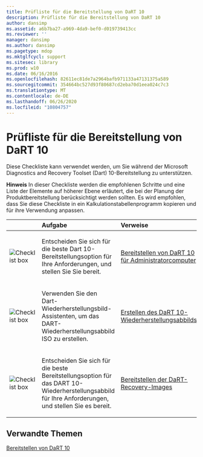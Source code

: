```yaml
---
title: Prüfliste für die Bereitstellung von DaRT 10
description: Prüfliste für die Bereitstellung von DaRT 10
author: dansimp
ms.assetid: a6b7ba27-a969-4da9-bef0-d019739413cc
ms.reviewer: ''
manager: dansimp
ms.author: dansimp
ms.pagetype: mdop
ms.mktglfcycl: support
ms.sitesec: library
ms.prod: w10
ms.date: 06/16/2016
ms.openlocfilehash: 82611ec81de7a2964bafb971133a47131375a589
ms.sourcegitcommit: 354664bc527d93f80687cd2eba70d1eea024c7c3
ms.translationtype: MT
ms.contentlocale: de-DE
ms.lasthandoff: 06/26/2020
ms.locfileid: "10804757"
---
```

# Prüfliste für die Bereitstellung von DaRT 10


Diese Checkliste kann verwendet werden, um Sie während der Microsoft Diagnostics and Recovery Toolset (Dart) 10-Bereitstellung zu unterstützen.

**Hinweis**  In dieser Checkliste werden die empfohlenen Schritte und eine Liste der Elemente auf höherer Ebene erläutert, die bei der Planung der Produktbereitstellung berücksichtigt werden sollten. Es wird empfohlen, dass Sie diese Checkliste in ein Kalkulationstabellenprogramm kopieren und für ihre Verwendung anpassen.

 

<table>
<colgroup>
<col width="33%" />
<col width="33%" />
<col width="33%" />
</colgroup>
<thead>
<tr class="header">
<th align="left"></th>
<th align="left">Aufgabe</th>
<th align="left">Verweise</th>
</tr>
</thead>
<tbody>
<tr class="odd">
<td align="left"><img src="images/checklistbox.gif" alt="Checklist box" /></td>
<td align="left"><p>Entscheiden Sie sich für die beste Dart 10-Bereitstellungsoption für Ihre Anforderungen, und stellen Sie Sie bereit.</p></td>
<td align="left"><p><a href="deploying-dart-10-to-administrator-computers.md" data-raw-source="[Deploying DaRT 10 to Administrator Computers](deploying-dart-10-to-administrator-computers.md)">Bereitstellen von DaRT 10 für Administratorcomputer</a></p></td>
</tr>
<tr class="even">
<td align="left"><img src="images/checklistbox.gif" alt="Checklist box" /></td>
<td align="left"><p>Verwenden Sie den Dart-Wiederherstellungsbild-Assistenten, um das DART-Wiederherstellungsabbild ISO zu erstellen.</p></td>
<td align="left"><p><a href="creating-the-dart-10-recovery-image.md" data-raw-source="[Creating the DaRT 10 Recovery Image](creating-the-dart-10-recovery-image.md)">Erstellen des DaRT 10-Wiederherstellungsabbilds</a></p></td>
</tr>
<tr class="odd">
<td align="left"><img src="images/checklistbox.gif" alt="Checklist box" /></td>
<td align="left"><p>Entscheiden Sie sich für die beste Bereitstellungsoption für das DART 10-Wiederherstellungsabbild für Ihre Anforderungen, und stellen Sie es bereit.</p></td>
<td align="left"><p><a href="deploying-the-dart-recovery-image-dart-10.md" data-raw-source="[Deploying the DaRT Recovery Image](deploying-the-dart-recovery-image-dart-10.md)">Bereitstellen der DaRT-Recovery-Images</a></p></td>
</tr>
</tbody>
</table>

 

## Verwandte Themen


[Bereitstellen von DaRT 10](deploying-dart-10.md)

 

 





